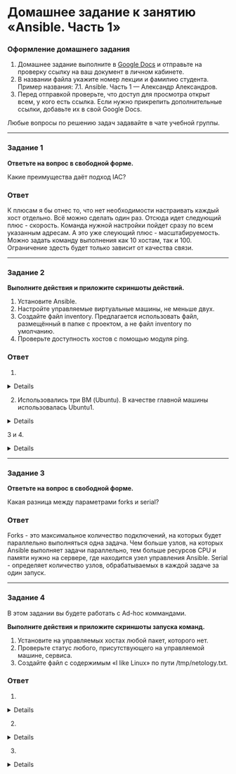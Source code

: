 # Домашнее задание к занятию «Ansible. Часть 1»

### Оформление домашнего задания

1. Домашнее задание выполните в [Google Docs](https://docs.google.com/) и отправьте на проверку ссылку на ваш документ в личном кабинете.  
1. В названии файла укажите номер лекции и фамилию студента. Пример названия: 7.1. Ansible. Часть 1 — Александр Александров.
1. Перед отправкой проверьте, что доступ для просмотра открыт всем, у кого есть ссылка. Если нужно прикрепить дополнительные ссылки, добавьте их в свой Google Docs.

Любые вопросы по решению задач задавайте в чате учебной группы.

---

### Задание 1

**Ответьте на вопрос в свободной форме.**

Какие преимущества даёт подход IAC?

### Ответ

К плюсам я бы отнес то, что нет необходимости настраивать каждый хост отдельно. Всё можно сделать один раз. Отсюда идет следующий плюс - скорость. Команда нужной настройки пойдет сразу по всем указанным адресам. А это уже слеующий плюс - масштабируемость. Можно задать команду выполнения как 10 хостам, так и 100. Ограничение здесть будет только зависит от качества связи.

---

### Задание 2 

**Выполните действия и приложите скриншоты действий.**

1. Установите Ansible.
2. Настройте управляемые виртуальные машины, не меньше двух.
3. Создайте файл inventory. Предлагается использовать файл, размещённый в папке с проектом, а не файл inventory по умолчанию.
4. Проверьте доступность хостов с помощью модуля ping.
 
### Ответ
1. 
<details>
  
![image](https://github.com/Ivashka80/Netology/assets/121082757/b175016b-819a-476e-8476-ecd653e40dc5)
 
</details>


2. Использовались три ВМ (Ubuntu). В качестве главной машины использовалась Ubuntu1. 

<details>

![image](https://github.com/Ivashka80/Netology/assets/121082757/30b1a77a-b8a8-46b9-b6f2-12d0ebec6144)
 
![image](https://github.com/Ivashka80/Netology/assets/121082757/ef79dd00-37bd-4980-b5e4-98ce2eb1c7d9)
 
</details>

3 и 4.

<details>

![image](https://github.com/Ivashka80/Netology/assets/121082757/4ff5debe-3e40-4bb6-9d7b-bf936d05b5b9)
 
</details>

---

### Задание 3 

**Ответьте на вопрос в свободной форме.**

Какая разница между параметрами forks и serial? 

### Ответ

Forks - это максимальное количество подключений, на которых будет параллельно выполняться одна задача. Чем больше узлов, на которых Ansible выполняет задачи параллельно, тем больше ресурсов CPU и памяти нужно на сервере, где находится узел управления Ansible. 
Serial - определяет количество узлов, обрабатываемых в каждой задаче за один запуск. 

---

### Задание 4 

В этом задании вы будете работать с Ad-hoc коммандами.

**Выполните действия и приложите скриншоты запуска команд.**

1. Установите на управляемых хостах любой пакет, которого нет.
2. Проверьте статус любого, присутствующего на управляемой машине, сервиса. 
3. Создайте файл с содержимым «I like Linux» по пути /tmp/netology.txt.
 

 ### Ответ

1.
<details>

![image](https://github.com/Ivashka80/Netology/assets/121082757/58a22d8e-08cf-4c6b-be0f-6b25168e57d8)
 
![image](https://github.com/Ivashka80/Netology/assets/121082757/0520d328-ac1b-4a49-aa7e-6e90cec3980c)

</details>

2.
<details>

![image](https://github.com/Ivashka80/Netology/assets/121082757/2b249b3b-47f3-46ea-ad07-8f881a9ad708)

 
</details>

3.
<details>

![image](https://github.com/Ivashka80/Netology/assets/121082757/f3262517-17b8-4bd2-b743-863387ec95df)
 
</details>
